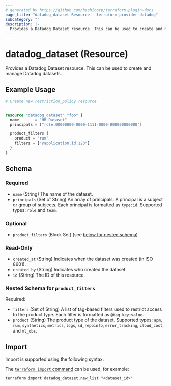 ```yaml
---
# generated by https://github.com/hashicorp/terraform-plugin-docs
page_title: "datadog_dataset Resource - terraform-provider-datadog"
subcategory: ""
description: |-
  Provides a Datadog Dataset resource. This can be used to create and manage Datadog datasets.
---
```


# datadog_dataset (Resource)

Provides a Datadog Dataset resource. This can be used to create and manage Datadog datasets.

## Example Usage

```terraform
# Create new restriction_policy resource


resource "datadog_dataset" "foo" {
  name       = "HR Dataset"
  principals = ["role:00000000-0000-1111-0000-000000000000"]

  product_filters {
    product = "rum"
    filters = ["@application.id:123"]
  }
}
```

<!-- schema generated by tfplugindocs -->
## Schema

### Required

- `name` (String) The name of the dataset.
- `principals` (Set of String) An array of principals. A principal is a subject or group of subjects. Each principal is formatted as `type:id`. Supported types: `role` and `team`.

### Optional

- `product_filters` (Block Set) (see [below for nested schema](#nestedblock--product_filters))

### Read-Only

- `created_at` (String) Indicates when the dataset was created (in ISO 8601).
- `created_by` (String) Indicates who created the dataset.
- `id` (String) The ID of this resource.

<a id="nestedblock--product_filters"></a>
### Nested Schema for `product_filters`

Required:

- `filters` (Set of String) A list of tag-based filters used to restrict access to the product type. Each filter is formatted as `@tag.key:value`.
- `product` (String) The product type of the dataset. Supported types: `apm`, `rum`, `synthetics`, `metrics`, `logs`, `sd_repoinfo`, `error_tracking`, `cloud_cost`, and `ml_obs`.

## Import

Import is supported using the following syntax:

The [`terraform import` command](https://developer.hashicorp.com/terraform/cli/commands/import) can be used, for example:

```shell
terraform import datadog_dataset.new_list "<dataset_id>"
```
